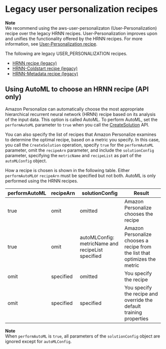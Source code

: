 # Legacy user personalization recipes<a name="legacy-user-personalization-recipes"></a>

**Note**  
 We recommend using the aws\-user\-personalizaton \(User\-Personalization\) recipe over the legacy HRNN recipes\. User\-Personalization improves upon and unifies the functionality offered by the HRNN recipes\. For more information, see [User\-Personalization recipe](native-recipe-new-item-USER_PERSONALIZATION.md)\. 

The following are legacy USER\_PERSONALIZATION recipes\.
+ [HRNN recipe \(legacy\)](native-recipe-hrnn.md)
+ [HRNN\-Coldstart recipe \(legacy\)](native-recipe-hrnn-coldstart.md)
+ [HRNN\-Metadata recipe \(legacy\)](native-recipe-hrnn-metadata.md)

## Using AutoML to choose an HRNN recipe \(API only\)<a name="training-solution-auto-ml"></a>

Amazon Personalize can automatically choose the most appropriate hierarchical recurrent neural network \(HRNN\) recipe based on its analysis of the input data\. This option is called AutoML\. To perform AutoML, set the `performAutoML` parameter to `true` when you call the [CreateSolution](API_CreateSolution.md) API\. 

You can also specify the list of recipes that Amazon Personalize examines to determine the optimal recipe, based on a metric you specify\. In this case, you call the `CreateSolution` operation, specify `true` for the `performAutoML` parameter, omit the `recipeArn` parameter, and include the `solutionConfig` parameter, specifying the `metricName` and `recipeList` as part of the `autoMLConfig` object\. 

How a recipe is chosen is shown in the following table\. Either `performAutoML`or `recipeArn` must be specified but not both\. AutoML is only performed using the HRNN recipes\.


| performAutoML | recipeArn | solutionConfig | Result | 
| --- | --- | --- | --- | 
| true | omit | omitted | Amazon Personalize chooses the recipe | 
| true | omit | autoMLConfig: metricName and recipeList specified | Amazon Personalize chooses a recipe from the list that optimizes the metric | 
| omit | specified | omitted | You specify the recipe | 
| omit | specified | specified | You specify the recipe and override the default training properties | 

**Note**  
When `performAutoML` is `true`, all parameters of the `solutionConfig` object are ignored except for `autoMLConfig`\.